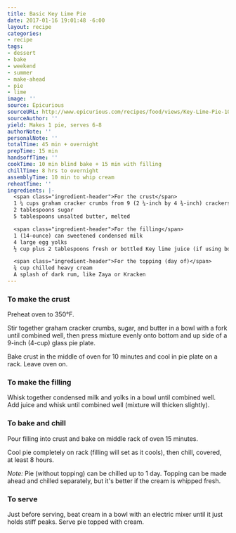 ```yaml
---
title: Basic Key Lime Pie
date: 2017-01-16 19:01:48 -6:00
layout: recipe
categories:
- recipe
tags:
- dessert
- bake
- weekend
- summer
- make-ahead
- pie
- lime
image: ''
source: Epicurious
sourceURL: http://www.epicurious.com/recipes/food/views/Key-Lime-Pie-108125
sourceAuthor: ''
yield: Makes 1 pie, serves 6-8
authorNote: ''
personalNote: ''
totalTime: 45 min + overnight
prepTime: 15 min
handsoffTime: ''
cookTime: 10 min blind bake + 15 min with filling
chillTime: 8 hrs to overnight
assemblyTime: 10 min to whip cream
reheatTime: ''
ingredients: |-
  <span class="ingredient-header">For the crust</span>
  1 ¼ cups graham cracker crumbs from 9 (2 ¼-inch by 4 ¾-inch) crackers
  2 tablespoons sugar
  5 tablespoons unsalted butter, melted

  <span class="ingredient-header">For the filling</span>
  1 (14-ounce) can sweetened condensed milk
  4 large egg yolks
  ½ cup plus 2 tablespoons fresh or bottled Key lime juice (if using bottled, preferably Manhattan brand)

  <span class="ingredient-header">For the topping (day of)</span>
  ¾ cup chilled heavy cream
  A splash of dark rum, like Zaya or Kracken
---
```


### To make the crust

Preheat oven to 350°F.

Stir together graham cracker crumbs, sugar, and butter in a bowl with a fork until combined well, then press mixture evenly onto bottom and up side of a 9-inch (4-cup) glass pie plate.

Bake crust in the middle of oven for 10 minutes and cool in pie plate on a rack. Leave oven on.

### To make the filling

Whisk together condensed milk and yolks in a bowl until combined well. Add juice and whisk until combined well (mixture will thicken slightly).

### To bake and chill

Pour filling into crust and bake on middle rack of oven 15 minutes.

Cool pie completely on rack (filling will set as it cools), then chill, covered, at least 8 hours.

*Note:* Pie (without topping) can be chilled up to 1 day. Topping can be made ahead and chilled separately, but it's better if the cream is whipped fresh.

### To serve

Just before serving, beat cream in a bowl with an electric mixer until it just holds stiff peaks. Serve pie topped with cream.
